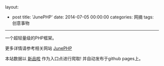 layout: 
  - post 
title: 'JunePHP' 
date: 2014-07-05 00:00:00 
categories: 网摘 
tags: 创意事物 
---

一个超轻量级的PHP框架。  

更多详情请参考相关网站 [JunePHP](https://github.com/willper/JunePHP)  

本站数据以 [新品啦](http://xinpinla.com/) 作为入口点进行爬取! 并自动发布于github pages上。  
